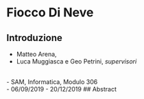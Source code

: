 # Fiocco Di Neve
## Introduzione
- Matteo Arena, 
- Luca Muggiasca e Geo Petrini, <i>supervisori</i>
<br>
- SAM, Informatica, Modulo 306
<br>
- 06/09/2019 - 20/12/2019
## Abstract

